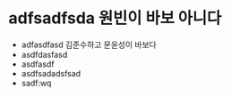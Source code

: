 # adfsadfsda 원빈이 바보 아니다
- adfasdfasd 김준수하고 문윤성이 바보다
- asdfdasfasd
- asdfasdf 
- asdfsadadsfsad
- sadf:wq
